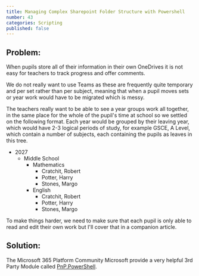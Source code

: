 ```yaml
---
title: Managing Complex Sharepoint Folder Structure with Powershell
number: 43
categories: Scripting
published: false
---
```


## Problem:
When pupils store all of their information in their own OneDrives it is not easy for teachers to track progress and offer comments.

We do not really want to use Teams as these are frequently quite temporary and per set rather than per subject, meaning that when a pupil moves sets or year work would have to be migrated which is messy.

The teachers really want to be able to see a year groups work all together, in the same place for the whole of the pupil's time at school so we settled on the following format. Each year would be grouped by their leaving year, which would have 2-3 logical periods of study, for example GSCE, A Level, which contain a number of subjects, each containing the pupils as leaves in this tree.

- 2027 
    - Middle School
        - Mathematics
            - Cratchit, Robert
            - Potter, Harry
            - Stones, Margo       
        - English
            - Cratchit, Robert
            - Potter, Harry
            - Stones, Margo 

To make things harder, we need to make sure that each pupil is only able to read and edit their own work but I'll cover that in a companion article.

## Solution:

The Microsoft 365 Platform Community Microsoft provide a very helpful 3rd Party Module called [PnP.PowerShell](https://pnp.github.io/powershell/).  



